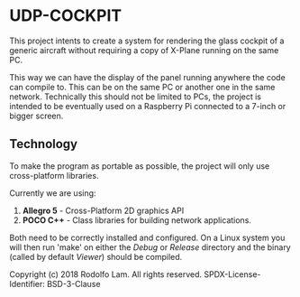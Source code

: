 # UDP-COCKPIT

This project intents to create a system for rendering the glass cockpit of a generic aircraft without requiring a copy of X-Plane running on the same PC.

This way we can have the display of the panel running anywhere the code can compile to. This can be on the same PC or another one in the same network. Technically this should not be limited to PCs, the project is intended to be eventually used on a Raspberry Pi connected to a 7-inch or bigger screen.

## Technology

To make the program as portable as possible, the project will only use cross-platform libraries.

Currently we are using:

1. **Allegro 5** - Cross-Platform 2D graphics API
2. **POCO C++** - Class libraries for building network applications.

Both need to be correctly installed and configured. On a Linux system you will then run 'make' on either the *Debug* or *Release* directory and the binary (called by default *Viewer*) should be compiled.

Copyright (c) 2018 Rodolfo Lam. All rights reserved.
SPDX-License-Identifier: BSD-3-Clause
